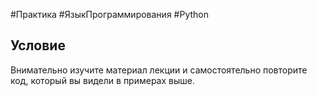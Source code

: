 #Практика #ЯзыкПрограммирования #Python 
## Условие

Внимательно изучите материал лекции и самостоятельно повторите код, который вы видели в примерах выше.
